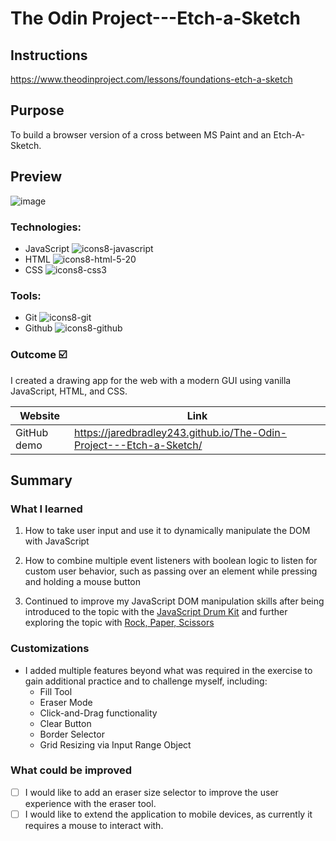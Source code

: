 
 # The Odin Project---Etch-a-Sketch


## Instructions
https://www.theodinproject.com/lessons/foundations-etch-a-sketch

## Purpose

To build a browser version of a cross between MS Paint and an Etch-A-Sketch.
## Preview

![image](https://user-images.githubusercontent.com/107898107/213949120-f2c00e23-d49f-45f5-b263-b6cf7fa09d28.png)

### Technologies:

* JavaScript ![icons8-javascript](https://user-images.githubusercontent.com/107898107/211131252-7d1364bd-b6c2-4e77-876c-d3c7b4ecf126.svg)
* HTML  ![icons8-html-5-20](https://user-images.githubusercontent.com/107898107/211131200-886e1ba5-3979-4083-a037-b9bffdbedc2d.svg)
* CSS ![icons8-css3](https://user-images.githubusercontent.com/107898107/211131340-f2d93c1f-30d0-4d7c-bd9d-78bf6dc99c95.svg)

### Tools:
* Git ![icons8-git](https://user-images.githubusercontent.com/107898107/211131596-fdb65679-35fb-4d60-8ca2-5ec536487391.svg)
* Github ![icons8-github](https://user-images.githubusercontent.com/107898107/211131605-60836c1f-9fe5-4567-a6f1-6afb2dfce9b6.svg)

### Outcome :ballot_box_with_check:
I created a drawing app for the web with a modern GUI using vanilla JavaScript, HTML, and CSS.  

| Website | Link | 
| ------------- | ------------- | 
| GitHub demo | https://jaredbradley243.github.io/The-Odin-Project---Etch-a-Sketch/ | ## Summary

## Summary

### What I learned

1. How to take user input and use it to dynamically manipulate the DOM with JavaScript

2. How to combine multiple event listeners with boolean logic to listen for custom user behavior, such as passing over an element while pressing and holding a mouse button

3. Continued to improve my JavaScript DOM manipulation skills after being introduced to the topic with the [JavaScript Drum Kit](https://github.com/jaredbradley243/JavaScript30-Vanilla-JS-Drum-Kit) and further exploring the topic with [Rock, Paper, Scissors](https://github.com/jaredbradley243/The-Odin-Project---Rock-Paper-Scissors)

### Customizations
* I added multiple features beyond what was required in the exercise to gain additional practice and to challenge myself, including:
  * Fill Tool
  * Eraser Mode
  * Click-and-Drag functionality
  * Clear Button
  * Border Selector
  * Grid Resizing via Input Range Object

### What could be improved
- [ ] I would like to add an eraser size selector to improve the user experience with the eraser tool.
- [ ] I would like to extend the application to mobile devices, as currently it requires a mouse to interact with.

